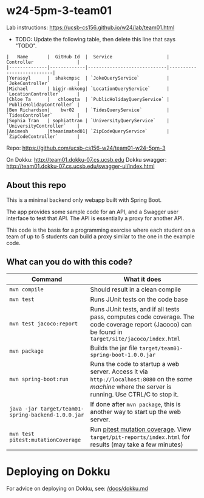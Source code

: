 # w24-5pm-3-team01

Lab instructions: <https://ucsb-cs156.github.io/w24/lab/team01.html>

* TODO: Update the following table, then delete this line that says "TODO".

```
|   Name       |  GitHub Id  |  Service                    | Controller                |
|--------------|-------------|-----------------------------|---------------------------|
|Yerassyl      |  shakcmpsc  | `JokeQueryService`          | `JokeController`          |
|Michael       | bigjr-mkkong| `LocationQueryService`      | `LocationController`      |
|Chloe Ta      |   chloeqta  | `PublicHolidayQueryService` | `PublicHolidayController` |
|Ben Richardson|    bwr02    | `TidesQueryService`         | `TidesController`         |
|Sophia Tran   | sophiattran | `UniversityQueryService`    | `UniversityController`    |
|Animesh       |theanimated01| `ZipCodeQueryService`       | `ZipCodeController`       |
```



Repo: https://github.com/ucsb-cs156-w24/team01-w24-5pm-3

On Dokku: http://team01.dokku-07.cs.ucsb.edu
Dokku swagger: http://team01.dokku-07.cs.ucsb.edu/swagger-ui/index.html

## About this repo

This is a minimal backend only webapp built with Spring Boot.

The app provides some sample code for an API, and a Swagger user interface
to test that API.  The API is essentially a proxy for another API.

This code is the basis for a programming exercise where each student on a
team of up to 5 students can build a proxy similar to the one in the example code.

## What can you do with this code?

| Command | What it does   |
|----------|---------------------------------------|
| `mvn compile` | Should result in a clean compile |
| `mvn test` | Runs JUnit tests on the code base |
| `mvn test jacoco:report` | Runs JUnit tests, and if all tests pass, computes code coverage.  The code coverage report (Jacoco) can be found in `target/site/jacoco/index.html` |
| `mvn package` | Builds the jar file `target/team01-spring-boot-1.0.0.jar` |
| `mvn spring-boot:run` | Runs the code to startup a web server.  Access it via `http://localhost:8080` on the *same machine* where the server is running.  Use CTRL/C to stop it. |
| `java -jar target/team01-spring-backend-1.0.0.jar` | If done after `mvn package`, this is another way to start up the web server.|
| `mvn test pitest:mutationCoverage` | Run [pitest mutation coverage](https://pitest.org).  View `target/pit-reports/index.html` for results (may take a few minutes)|

# Deploying on Dokku

For advice on deploying on Dokku, see: [/docs/dokku.md](/docs/dokku.md)

